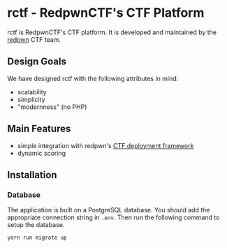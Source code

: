 # rctf - RedpwnCTF's CTF Platform

rctf is RedpwnCTF's CTF platform. It is developed and maintained by the [redpwn](https://redpwn.net) CTF team.

## Design Goals

We have designed rctf with the following attributes in mind:

* scalability
* simplicity
* "modernness" (no PHP)

## Main Features

* simple integration with redpwn's [CTF deployment framework](https://gitlab.com/redpwn/redpwnctf-deployment)
* dynamic scoring

## Installation

### Database

The application is built on a PostgreSQL database. You should add the appropriate connection string in `.env`. Then run the following command to setup the database. 

```
yarn run migrate up
```

